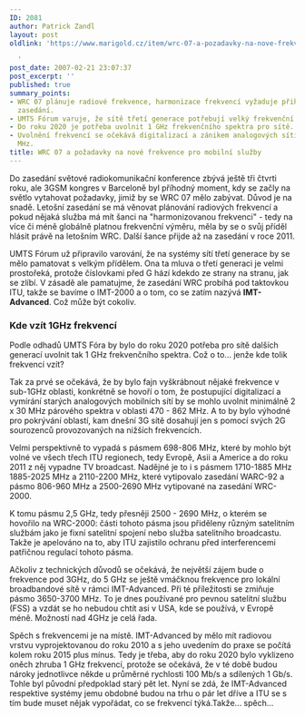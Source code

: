 ```yaml
---
ID: 2081
author: Patrick Zandl
layout: post
oldlink: 'https://www.marigold.cz/item/wrc-07-a-pozadavky-na-nove-frekvence-pro-mobilni-sluzby

  '
post_date: 2007-02-21 23:07:37
post_excerpt: ''
published: true
summary_points:
- WRC 07 plánuje radiové frekvence, harmonizace frekvencí vyžaduje přihlášení na tomto
  zasedání.
- UMTS Fórum varuje, že sítě třetí generace potřebují velký frekvenční příděl.
- Do roku 2020 je potřeba uvolnit 1 GHz frekvenčního spektra pro sítě.
- Uvolnění frekvencí se očekává digitalizací a zánikem analogových sítí v pásmu 470-862
  MHz.
title: WRC 07 a požadavky na nové frekvence pro mobilní služby
---
```


Do zasedání světové radiokomunikační konference zbývá ještě tři čtvrti roku, ale 3GSM kongres v Barceloně byl příhodný moment, kdy se začly na světlo vytahovat požadavky, jimiž by se WRC 07 mělo zabývat. Důvod je na snadě. Letošní zasedání se má věnovat plánování radiových frekvencí a pokud nějaká služba má mít šanci na "harmonizovanou frekvenci" - tedy na více či méně globálně platnou frekvenční výměru, měla by se o svůj příděl hlásit právě na letošním WRC. Další šance přijde až na zasedání v roce 2011.

UMTS Fórum už připravilo varování, že na systémy sítí třetí generace by se mělo pamatovat s velkým přídělem. Ona ta mluva o třetí generaci je velmi prostořeká, protože číslovkami před G hází kdekdo ze strany na stranu, jak se zlíbí. V zásadě ale pamatujme, že zasedání WRC probíhá pod taktovkou ITU, takže se bavíme o IMT-2000 a o tom, co se zatím nazývá <strong>IMT-Advanced</strong>. Což může být cokoliv.

<!--more-->

<h3>Kde vzít 1GHz frekvencí</h3>

Podle odhadů UMTS Fóra by bylo do roku 2020 potřeba pro sítě dalších generací uvolnit tak 1 GHz frekvenčního spektra. Což o to... jenže kde tolik frekvencí vzít?

Tak za prvé se očekává, že by bylo fajn vyškrábnout nějaké frekvence v sub-1GHz oblasti, konkrétně se hovoří o tom, že postupující digitalizací a vymírání starých analogových mobilních sítí by se mohlo uvolnit minimálně 2 x 30 MHz párového spektra v oblasti 470 - 862 MHz. A to by bylo výhodné pro pokrývání oblastí, kam dnešní 3G sítě dosahují jen s pomocí svých 2G sourozenců provozovaných na nižších frekvencích.

Velmi perspektivně to vypadá s pásmem 698-806 MHz, které by mohlo být volné ve všech třech ITU regionech, tedy Evropě, Asii a Americe a do roku 2011 z něj vypadne TV broadcast. Nadějné je to i s pásmem 1710-1885 MHz 1885-2025 MHz a 2110-2200 MHz, které vytipovalo zasedání WARC-92 a pásmo 806-960 MHz a  2500-2690 MHz vytipované na zasedání WRC-2000.

K tomu pásmu 2,5 GHz, tedy přesněji 2500 - 2690 MHz, o kterém se hovořilo na WRC-2000: části tohoto pásma jsou přiděleny různým satelitním službám jako je fixní satelitní spojení nebo služba satelitního broadcastu. Takže je apelováno na to, aby ITU zajistilo ochranu před interferencemi patřičnou regulací tohoto pásma.

Ačkoliv z technických důvodů se očekává, že největší zájem bude o frekvence pod 3GHz, do 5 GHz se ještě vmáčknou frekvence pro lokální broadbandové sítě v rámci IMT-Advanced. Při té příležitosti se zmiňuje pásmo 3650-3700 MHz. To je dnes používané pro pevnou satelitní službu (FSS) a vzdát se ho nebudou chtít asi v USA, kde se používá, v Evropě méně. Možností nad 4GHz je celá řada.  

Spěch s frekvencemi je na místě. IMT-Advanced by mělo mít radiovou vrstvu vyprojektovanou do roku 2010 a s jeho uvedením do praxe se počítá kolem roku 2015 plus mínus. Tedy je třeba, aby do roku 2020 bylo vyklizeno oněch zhruba 1 GHz frekvencí, protože se očekává, že v té době budou nároky jednotlivce někde u průměrné rychlosti 100 Mb/s a sdílených 1 Gb/s. Tohle byl původní předpoklad starý pět let. Nyní se zdá, že IMT-Advanced respektive systémy jemu obdobné budou na trhu o pár let dříve a ITU se s tím bude muset nějak vypořádat, co se frekvencí týká.Takže... spěch...